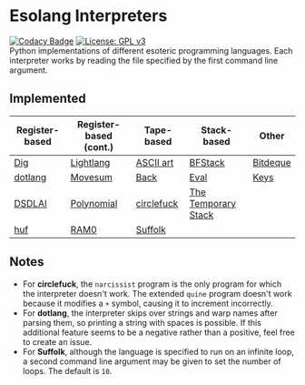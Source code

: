 # Esolang Interpreters
[![Codacy Badge](https://app.codacy.com/project/badge/Grade/7b8ca283cc2e4a8a9e88f0c9eb29f2a3)](https://www.codacy.com/manual/bangyen99/esolangs?utm_source=github.com&amp;utm_medium=referral&amp;utm_content=bangyen/esolangs&amp;utm_campaign=Badge_Grade)
[![License: GPL v3](https://img.shields.io/badge/License-GPLv3-blue.svg)](https://www.gnu.org/licenses/gpl-3.0) \
Python implementations of different esoteric programming languages. Each interpreter works by reading the file specified by the first command line argument.

## Implemented
| Register-based                                     | Register-based (cont.)                             | Tape-based                                         | Stack-based                                                          | Other                                          |
|----------------------------------------------------|----------------------------------------------------|----------------------------------------------------|----------------------------------------------------------------------|------------------------------------------------|
| [Dig](https://esolangs.org/wiki/Dig)               | [Lightlang](https://esolangs.org/wiki/Lightlang)   | [ASCII art](https://esolangs.org/wiki/ASCII_art)   | [BFStack](https://esolangs.org/wiki/BFStack)                         | [Bitdeque](https://esolangs.org/wiki/Bitdeque) |
| [dotlang](https://esolangs.org/wiki/Dotlang)       | [Movesum](https://esolangs.org/wiki/Movesum)       | [Back](https://esolangs.org/wiki/Back)             | [Eval](https://esolangs.org/wiki/Eval)                               | [Keys](https://esolangs.org/wiki/Keys)         |
| [DSDLAI](https://esolangs.org/wiki/DSDLAI)         | [Polynomial](https://esolangs.org/wiki/Polynomial) | [circlefuck](https://esolangs.org/wiki/Circlefuck) | [The Temporary Stack](https://esolangs.org/wiki/The_Temporary_Stack) |                                                |
| [huf](https://github.com/Charmaster16/huf)         | [RAM0](https://esolangs.org/wiki/RAM0)             | [Suffolk](https://esolangs.org/wiki/Suffolk)       |                                                                      |                                                |

## Notes
-   For **circlefuck**, the `narcissist` program is the only program for which the interpreter doesn't work. The extended `quine` program doesn't work because it modifies a `+` symbol, causing it to increment incorrectly.
-   For **dotlang**, the interpreter skips over strings and warp names after parsing them, so printing a string with spaces is possible. If this additional feature seems to be a negative rather than a positive, feel free to create an issue.
-   For **Suffolk**, although the language is specified to run on an infinite loop, a second command line argument may be given to set the number of loops. The default is `10`.
